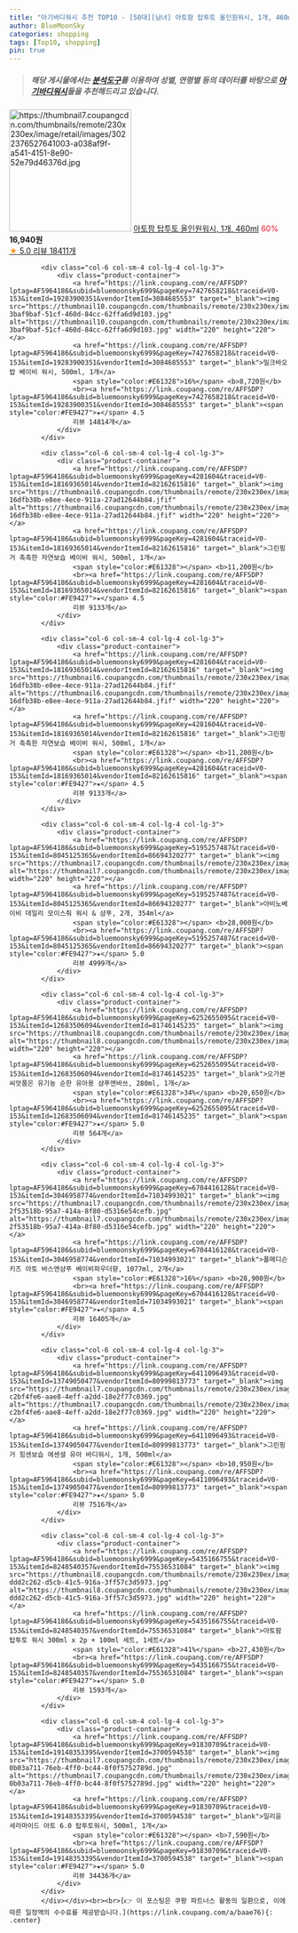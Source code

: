 ```yaml
---
title: "아기바디워시 추천 TOP10 - [50대][남녀] 아토팜 탑투토 올인원워시, 1개, 460ml"
author: BlueMoonSky
categories: shopping
tags: [Top10, shopping]
pin: true
---
```


> ##### 해당 게시물에서는 [**분석도구**](https://itemscout.io/)를 이용하여 **성별**, **연령별** 등의 데이터를 바탕으로 [**아기바디워시**](https://link.coupang.com/a/baae76)들을 추천해드리고 있습니다.
<div class="container"><div class="row">
            <div class="col-6 col-sm-4 col-lg-4 col-lg-3">
                <div class="product-container">
                    <a href="https://link.coupang.com/re/AFFSDP?lptag=AF5964186&subid=bluemoonsky6999&pageKey=5509226394&traceid=V0-153&itemId=12160080455&vendorItemId=3068306207" target="_blank"><img src="https://thumbnail7.coupangcdn.com/thumbnails/remote/230x230ex/image/retail/images/3022376527641003-a038af9f-a541-4151-8e90-52e79d46376d.jpg" alt="https://thumbnail7.coupangcdn.com/thumbnails/remote/230x230ex/image/retail/images/3022376527641003-a038af9f-a541-4151-8e90-52e79d46376d.jpg" width="220" height="220"></a>
                    <a href="https://link.coupang.com/re/AFFSDP?lptag=AF5964186&subid=bluemoonsky6999&pageKey=5509226394&traceid=V0-153&itemId=12160080455&vendorItemId=3068306207" target="_blank">아토팜 탑투토 올인원워시, 1개, 460ml</a>
                    <span style="color:#E61328">60%</span> <b>16,940원</b>
                    <br><a href="https://link.coupang.com/re/AFFSDP?lptag=AF5964186&subid=bluemoonsky6999&pageKey=5509226394&traceid=V0-153&itemId=12160080455&vendorItemId=3068306207" target="_blank"><span style="color:#FE9427">★</span> 5.0
                    리뷰 18411개</a>
                </div>
            </div>
            
            <div class="col-6 col-sm-4 col-lg-4 col-lg-3">
                <div class="product-container">
                    <a href="https://link.coupang.com/re/AFFSDP?lptag=AF5964186&subid=bluemoonsky6999&pageKey=7427658218&traceid=V0-153&itemId=19283900351&vendorItemId=3084685553" target="_blank"><img src="https://thumbnail10.coupangcdn.com/thumbnails/remote/230x230ex/image/retail/images/3149327704304848-3baf9baf-51cf-460d-84cc-62ffa6d9d103.jpg" alt="https://thumbnail10.coupangcdn.com/thumbnails/remote/230x230ex/image/retail/images/3149327704304848-3baf9baf-51cf-460d-84cc-62ffa6d9d103.jpg" width="220" height="220"></a>
                    <a href="https://link.coupang.com/re/AFFSDP?lptag=AF5964186&subid=bluemoonsky6999&pageKey=7427658218&traceid=V0-153&itemId=19283900351&vendorItemId=3084685553" target="_blank">밀크바오밥 베이비 워시, 500ml, 1개</a>
                    <span style="color:#E61328">16%</span> <b>8,720원</b>
                    <br><a href="https://link.coupang.com/re/AFFSDP?lptag=AF5964186&subid=bluemoonsky6999&pageKey=7427658218&traceid=V0-153&itemId=19283900351&vendorItemId=3084685553" target="_blank"><span style="color:#FE9427">★</span> 4.5
                    리뷰 14814개</a>
                </div>
            </div>
            
            <div class="col-6 col-sm-4 col-lg-4 col-lg-3">
                <div class="product-container">
                    <a href="https://link.coupang.com/re/AFFSDP?lptag=AF5964186&subid=bluemoonsky6999&pageKey=4281604&traceid=V0-153&itemId=18169365014&vendorItemId=82162615816" target="_blank"><img src="https://thumbnail6.coupangcdn.com/thumbnails/remote/230x230ex/image/retail/images/1458637477104773-16dfb38b-e8ee-4ece-911a-27ad12644b84.jfif" alt="https://thumbnail6.coupangcdn.com/thumbnails/remote/230x230ex/image/retail/images/1458637477104773-16dfb38b-e8ee-4ece-911a-27ad12644b84.jfif" width="220" height="220"></a>
                    <a href="https://link.coupang.com/re/AFFSDP?lptag=AF5964186&subid=bluemoonsky6999&pageKey=4281604&traceid=V0-153&itemId=18169365014&vendorItemId=82162615816" target="_blank">그린핑거 촉촉한 자연보습 베이비 워시, 500ml, 1개</a>
                    <span style="color:#E61328"></span> <b>11,200원</b>
                    <br><a href="https://link.coupang.com/re/AFFSDP?lptag=AF5964186&subid=bluemoonsky6999&pageKey=4281604&traceid=V0-153&itemId=18169365014&vendorItemId=82162615816" target="_blank"><span style="color:#FE9427">★</span> 4.5
                    리뷰 9133개</a>
                </div>
            </div>
            
            <div class="col-6 col-sm-4 col-lg-4 col-lg-3">
                <div class="product-container">
                    <a href="https://link.coupang.com/re/AFFSDP?lptag=AF5964186&subid=bluemoonsky6999&pageKey=4281604&traceid=V0-153&itemId=18169365014&vendorItemId=82162615816" target="_blank"><img src="https://thumbnail6.coupangcdn.com/thumbnails/remote/230x230ex/image/retail/images/1458637477104773-16dfb38b-e8ee-4ece-911a-27ad12644b84.jfif" alt="https://thumbnail6.coupangcdn.com/thumbnails/remote/230x230ex/image/retail/images/1458637477104773-16dfb38b-e8ee-4ece-911a-27ad12644b84.jfif" width="220" height="220"></a>
                    <a href="https://link.coupang.com/re/AFFSDP?lptag=AF5964186&subid=bluemoonsky6999&pageKey=4281604&traceid=V0-153&itemId=18169365014&vendorItemId=82162615816" target="_blank">그린핑거 촉촉한 자연보습 베이비 워시, 500ml, 1개</a>
                    <span style="color:#E61328"></span> <b>11,200원</b>
                    <br><a href="https://link.coupang.com/re/AFFSDP?lptag=AF5964186&subid=bluemoonsky6999&pageKey=4281604&traceid=V0-153&itemId=18169365014&vendorItemId=82162615816" target="_blank"><span style="color:#FE9427">★</span> 4.5
                    리뷰 9133개</a>
                </div>
            </div>
            
            <div class="col-6 col-sm-4 col-lg-4 col-lg-3">
                <div class="product-container">
                    <a href="https://link.coupang.com/re/AFFSDP?lptag=AF5964186&subid=bluemoonsky6999&pageKey=5195257487&traceid=V0-153&itemId=8045125365&vendorItemId=86694320277" target="_blank"><img src="https://thumbnail7.coupangcdn.com/thumbnails/remote/230x230ex/image/vendor_inventory/883b/659f8ab0830c3416519f420ab1797fa42ed2f4c7e29139297555cea5972d.jpg" alt="https://thumbnail7.coupangcdn.com/thumbnails/remote/230x230ex/image/vendor_inventory/883b/659f8ab0830c3416519f420ab1797fa42ed2f4c7e29139297555cea5972d.jpg" width="220" height="220"></a>
                    <a href="https://link.coupang.com/re/AFFSDP?lptag=AF5964186&subid=bluemoonsky6999&pageKey=5195257487&traceid=V0-153&itemId=8045125365&vendorItemId=86694320277" target="_blank">아비노베이비 데일리 모이스춰 워시 & 샴푸, 2개, 354ml</a>
                    <span style="color:#E61328"></span> <b>28,000원</b>
                    <br><a href="https://link.coupang.com/re/AFFSDP?lptag=AF5964186&subid=bluemoonsky6999&pageKey=5195257487&traceid=V0-153&itemId=8045125365&vendorItemId=86694320277" target="_blank"><span style="color:#FE9427">★</span> 5.0
                    리뷰 4999개</a>
                </div>
            </div>
            
            <div class="col-6 col-sm-4 col-lg-4 col-lg-3">
                <div class="product-container">
                    <a href="https://link.coupang.com/re/AFFSDP?lptag=AF5964186&subid=bluemoonsky6999&pageKey=6252655095&traceid=V0-153&itemId=12683506094&vendorItemId=81746145235" target="_blank"><img src="https://thumbnail8.coupangcdn.com/thumbnails/remote/230x230ex/image/vendor_inventory/da9b/01bdc44f20fb035883e9d5a5bda43ec9589f5f621755614f3449d26ef7a1.jpg" alt="https://thumbnail8.coupangcdn.com/thumbnails/remote/230x230ex/image/vendor_inventory/da9b/01bdc44f20fb035883e9d5a5bda43ec9589f5f621755614f3449d26ef7a1.jpg" width="220" height="220"></a>
                    <a href="https://link.coupang.com/re/AFFSDP?lptag=AF5964186&subid=bluemoonsky6999&pageKey=6252655095&traceid=V0-153&itemId=12683506094&vendorItemId=81746145235" target="_blank">오가본 씨앗품은 유기농 순한 유아용 샴푸앤바쓰, 280ml, 1개</a>
                    <span style="color:#E61328">34%</span> <b>20,650원</b>
                    <br><a href="https://link.coupang.com/re/AFFSDP?lptag=AF5964186&subid=bluemoonsky6999&pageKey=6252655095&traceid=V0-153&itemId=12683506094&vendorItemId=81746145235" target="_blank"><span style="color:#FE9427">★</span> 5.0
                    리뷰 564개</a>
                </div>
            </div>
            
            <div class="col-6 col-sm-4 col-lg-4 col-lg-3">
                <div class="product-container">
                    <a href="https://link.coupang.com/re/AFFSDP?lptag=AF5964186&subid=bluemoonsky6999&pageKey=6704416128&traceid=V0-153&itemId=3046958774&vendorItemId=71034993021" target="_blank"><img src="https://thumbnail7.coupangcdn.com/thumbnails/remote/230x230ex/image/retail/images/1848404529807115-2f53518b-95a7-414a-8f80-d5316e54cefb.jpg" alt="https://thumbnail7.coupangcdn.com/thumbnails/remote/230x230ex/image/retail/images/1848404529807115-2f53518b-95a7-414a-8f80-d5316e54cefb.jpg" width="220" height="220"></a>
                    <a href="https://link.coupang.com/re/AFFSDP?lptag=AF5964186&subid=bluemoonsky6999&pageKey=6704416128&traceid=V0-153&itemId=3046958774&vendorItemId=71034993021" target="_blank">폴메디슨 키즈 아토 바스앤샴푸 베이비파우더향, 1077ml, 2개</a>
                    <span style="color:#E61328">16%</span> <b>28,900원</b>
                    <br><a href="https://link.coupang.com/re/AFFSDP?lptag=AF5964186&subid=bluemoonsky6999&pageKey=6704416128&traceid=V0-153&itemId=3046958774&vendorItemId=71034993021" target="_blank"><span style="color:#FE9427">★</span> 4.5
                    리뷰 16405개</a>
                </div>
            </div>
            
            <div class="col-6 col-sm-4 col-lg-4 col-lg-3">
                <div class="product-container">
                    <a href="https://link.coupang.com/re/AFFSDP?lptag=AF5964186&subid=bluemoonsky6999&pageKey=6411096493&traceid=V0-153&itemId=13749050477&vendorItemId=80999813773" target="_blank"><img src="https://thumbnail7.coupangcdn.com/thumbnails/remote/230x230ex/image/retail/images/4345786999964356-c2bf4fe6-aae8-4eff-a2dd-18e2f77c0369.jpg" alt="https://thumbnail7.coupangcdn.com/thumbnails/remote/230x230ex/image/retail/images/4345786999964356-c2bf4fe6-aae8-4eff-a2dd-18e2f77c0369.jpg" width="220" height="220"></a>
                    <a href="https://link.coupang.com/re/AFFSDP?lptag=AF5964186&subid=bluemoonsky6999&pageKey=6411096493&traceid=V0-153&itemId=13749050477&vendorItemId=80999813773" target="_blank">그린핑거 힘센보습 에센셜 유아 바디워시, 1개, 500ml</a>
                    <span style="color:#E61328"></span> <b>10,950원</b>
                    <br><a href="https://link.coupang.com/re/AFFSDP?lptag=AF5964186&subid=bluemoonsky6999&pageKey=6411096493&traceid=V0-153&itemId=13749050477&vendorItemId=80999813773" target="_blank"><span style="color:#FE9427">★</span> 5.0
                    리뷰 7516개</a>
                </div>
            </div>
            
            <div class="col-6 col-sm-4 col-lg-4 col-lg-3">
                <div class="product-container">
                    <a href="https://link.coupang.com/re/AFFSDP?lptag=AF5964186&subid=bluemoonsky6999&pageKey=5435166755&traceid=V0-153&itemId=8248540357&vendorItemId=75536531084" target="_blank"><img src="https://thumbnail8.coupangcdn.com/thumbnails/remote/230x230ex/image/retail/images/4073188553502593-ddd2c262-d5cb-41c5-916a-3ff57c3d5973.jpg" alt="https://thumbnail8.coupangcdn.com/thumbnails/remote/230x230ex/image/retail/images/4073188553502593-ddd2c262-d5cb-41c5-916a-3ff57c3d5973.jpg" width="220" height="220"></a>
                    <a href="https://link.coupang.com/re/AFFSDP?lptag=AF5964186&subid=bluemoonsky6999&pageKey=5435166755&traceid=V0-153&itemId=8248540357&vendorItemId=75536531084" target="_blank">아토팜 탑투토 워시 300ml x 2p + 100ml 세트, 1세트</a>
                    <span style="color:#E61328">41%</span> <b>27,430원</b>
                    <br><a href="https://link.coupang.com/re/AFFSDP?lptag=AF5964186&subid=bluemoonsky6999&pageKey=5435166755&traceid=V0-153&itemId=8248540357&vendorItemId=75536531084" target="_blank"><span style="color:#FE9427">★</span> 5.0
                    리뷰 1593개</a>
                </div>
            </div>
            
            <div class="col-6 col-sm-4 col-lg-4 col-lg-3">
                <div class="product-container">
                    <a href="https://link.coupang.com/re/AFFSDP?lptag=AF5964186&subid=bluemoonsky6999&pageKey=91830709&traceid=V0-153&itemId=19148353395&vendorItemId=3700594538" target="_blank"><img src="https://thumbnail7.coupangcdn.com/thumbnails/remote/230x230ex/image/retail/images/7447808817506689-0b03a711-76eb-4ff0-bc44-8f0f5752789d.jpg" alt="https://thumbnail7.coupangcdn.com/thumbnails/remote/230x230ex/image/retail/images/7447808817506689-0b03a711-76eb-4ff0-bc44-8f0f5752789d.jpg" width="220" height="220"></a>
                    <a href="https://link.coupang.com/re/AFFSDP?lptag=AF5964186&subid=bluemoonsky6999&pageKey=91830709&traceid=V0-153&itemId=19148353395&vendorItemId=3700594538" target="_blank">일리윤 세라마이드 아토 6.0 탑투토워시, 500ml, 1개</a>
                    <span style="color:#E61328"></span> <b>7,590원</b>
                    <br><a href="https://link.coupang.com/re/AFFSDP?lptag=AF5964186&subid=bluemoonsky6999&pageKey=91830709&traceid=V0-153&itemId=19148353395&vendorItemId=3700594538" target="_blank"><span style="color:#FE9427">★</span> 5.0
                    리뷰 34436개</a>
                </div>
            </div>
            </div></div><br><br>[👉 이 포스팅은 쿠팡 파트너스 활동의 일환으로, 이에 따른 일정액의 수수료를 제공받습니다.](https://link.coupang.com/a/baae76){: .center}